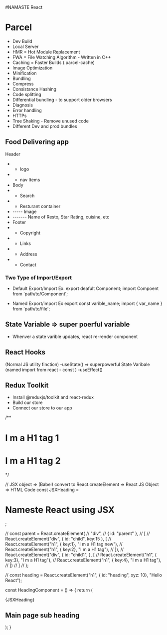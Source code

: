 #NAMASTE React

# Parcel
- Dev Build 
- Local Server
- HMR = Hot Module Replacement
- FWA = File Watching Algorithm - Written in C++
- Caching = Faster Builds   (.parcel-cache)
- Image Optimization
- Minification
- Bundling 
- Compress
- Consistance Hashing
- Code splitting
- Differential bundling - to support older browsers
- Diagnosis
- Error handling
- HTTPs
- Tree Shaking - Remove unused code
- Different Dev and prod bundles


## Food Delivering app
 Header 
 *  - logo
 * - nav Items
 * Body
 *  - Search
 * - Resturant container
 *  ----- Image
 * ------- Name of Resto, Star Rating, cuisine, etc
 * Footer
 * - Copyright
 * - Links
 * - Address
 * - Contact

### Two Type of Import/Export
- Default Export/Import
Ex. export deafult Component;
    import Compoent from  'path/to/Component';

- Named Export/import
Ex  export const varible_name;
import { var_name } from 'path/to/file';

## State Variable => super poerful variable
- Whenver a state varible updates, react re-render component 

## React Hooks
(Normal JS utility finction)
-useState() => superpowerful State Varibale (named import from react - const ) 
-useEffect()

## Redux Toolkit
- Install @reduxjs/toolkit and react-redux
- Build our store 
- Connect our store to our app


 /** 
<div id="parent">
    <div id="child">
        <h1>I m a H1 tag 1</h1>
        <h1>I m a H1 tag 2</h1>
    </div>
</div> 
*/


// JSX object => (Babel) convert to React.createElement => React JS Object => HTML Code
const JSXHeading = <h1 id="heading">Nameste React using JSX</h1>;

// const parent = React.createElement(
//     "div",
//     { id: "parent" },
//     [
//         React.createElement("div", { id: "child", key:15 }, [
//             React.createElement("h1", { key:1}, "I m a H1 tag new"),
//             React.createElement("h1", { key:2}, "I m a H1 tag"),
//         ]),
//         React.createElement("div", { id: "child1",   }, [
//             React.createElement("h1", { key:3}, "I m a H1 tag"),
//             React.createElement("h1", { key:4}, "I m a H1 tag"),
//         ])
//     ]
// );

// const heading = React.createElement("h1", { id: "heading", xyz: 10}, "Hello React");


const HeadingComponent = () => {
    return (
        <div id="container">
            {JSXHeading}
            <h2 id="subHeading">Main page sub heading</h2>
        </div>
    );
}

